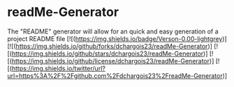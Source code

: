 # readMe-Generator
The "README" generator will allow for an quick and easy generation of a project README file
[![(https://img.shields.io/badge/Verson-0.00-lightgrey)]
            [![(https://img.shields.io/github/forks/dchargois23/readMe-Generator)]
            [![(https://img.shields.io/github/stars/dchargois23/readMe-Generator)]
            [![(https://img.shields.io/github/license/dchargois23/readMe-Generator)]
            [![(https://img.shields.io/twitter/url?url=https%3A%2F%2Fgithub.com%2Fdchargois23%2FreadMe-Generator)]
